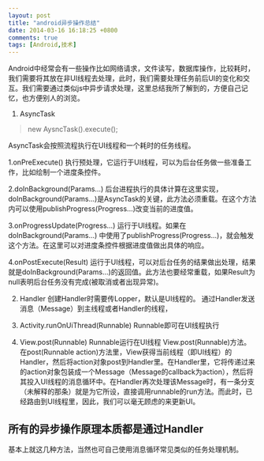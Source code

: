 ```yaml
---
layout: post
title: "android异步操作总结"
date: 2014-03-16 16:18:25 +0800
comments: true
tags: [Android,技术]
---
```


Android中经常会有一些操作比如网络请求，文件读写，数据库操作，比较耗时，我们需要将其放在非UI线程去处理，此时，我们需要处理任务前后UI的变化和交互。我们需要通过类似js中异步请求处理，这里总结我所了解到的，方便自己记忆，也方便别人的浏览。

<!--more-->
1. AsyncTask

> new AysncTask().execute();

AsyncTask会按照流程执行在UI线程和一个耗时的任务线程。


1.onPreExecute() 执行预处理，它运行于UI线程，可以为后台任务做一些准备工作，比如绘制一个进度条控件。

2.doInBackground(Params...) 后台进程执行的具体计算在这里实现，doInBackground(Params...)是AsyncTask的关键，此方法必须重载。在这个方法内可以使用publishProgress(Progress...)改变当前的进度值。

3.onProgressUpdate(Progress...) 运行于UI线程。如果在doInBackground(Params...) 中使用了publishProgress(Progress...)，就会触发这个方法。在这里可以对进度条控件根据进度值做出具体的响应。

4.onPostExecute(Result) 运行于UI线程，可以对后台任务的结果做出处理，结果就是doInBackground(Params...)的返回值。此方法也要经常重载，如果Result为null表明后台任务没有完成(被取消或者出现异常)。

2. Handler
创建Handler时需要传Lopper，默认是UI线程的。
通过Handler发送消息（Message）到主线程或者Handler的线程，

3. Activity.runOnUiThread(Runnable)
Runnable即可在UI线程执行

4. View.post(Runnable)
	Runnable运行在UI线程
View.post(Runnable)方法。在post(Runnable action)方法里，View获得当前线程（即UI线程）的Handler，然后将action对象post到Handler里。在Handler里，它将传递过来的action对象包装成一个Message（Message的callback为action），然后将其投入UI线程的消息循环中。在Handler再次处理该Message时，有一条分支（未解释的那条）就是为它所设，直接调用runnable的run方法。而此时，已经路由到UI线程里，因此，我们可以毫无顾虑的来更新UI。


## 所有的异步操作原理本质都是通过Handler

基本上就这几种方法，当然也可自己使用消息循环常见类似的任务处理机制。